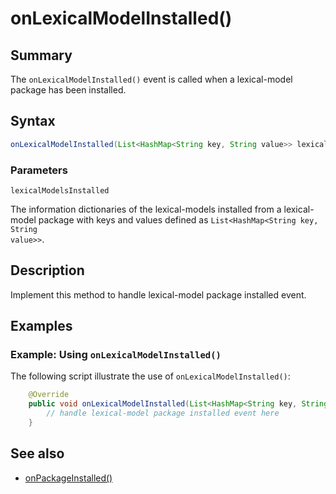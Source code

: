 # onLexicalModelInstalled()

## Summary
The `onLexicalModelInstalled()` event is called when a lexical-model package has been installed.

## Syntax
```java
onLexicalModelInstalled(List<HashMap<String key, String value>> lexicalModelsInstalled)
```

### Parameters
`lexicalModelsInstalled`

The information dictionaries of the lexical-models installed from a lexical-model package with keys and values defined as <code>List&lt;HashMap&lt;String key, String value&gt;&gt;</code>.</dd>


## Description
Implement this method to handle lexical-model package installed event.

## Examples

### Example: Using `onLexicalModelInstalled()`
The following script illustrate the use of `onLexicalModelInstalled()`:
```java
    @Override
    public void onLexicalModelInstalled(List<HashMap<String key, String value>> lexicalModelsInstalled) {
        // handle lexical-model package installed event here
    }
```

## See also
* [onPackageInstalled()](onPackageInstalled)
